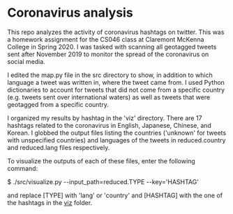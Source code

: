 # Coronavirus analysis

This repo analyzes the activity of coronavirus hashtags on twitter. This was a homework assignment for the CS046 class at Claremont McKenna College in Spring 2020. I was tasked with scanning all geotagged tweets sent after November 2019 to monitor the spread of the coronavirus on social media.

I edited the map.py file in the src directory to show, in addition to which language a tweet was written in, where the tweet came from. I used Python dictionaries to account for tweets that did not come from a specific country (e.g. tweets sent over international waters) as well as tweets that were geotagged from a specific country. 

I organized my results by hashtag in the 'viz' directory. There are 17 hashtags related to the coronavirus in English, Japanese, Chinese, and Korean. I globbed the output files listing the countries ('unknown' for tweets with unspecified countries) and languages of the tweets in reduced.country and reduced.lang files respectively.

To visualize the outputs of each of these files, enter the following command:

$ ./src/visualize.py --input_path=reduced.TYPE --key='HASHTAG'

and replace [TYPE] with 'lang' or 'country' and [HASHTAG] with the one of the hashtags in the [viz](viz) folder.    
